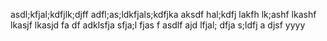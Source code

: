 asdl;kfjal;kdfjlk;djff
adfl;as;ldkfjals;kdfjka aksdf hal;kdfj lakfh lk;ashf lkashf lkasjf lkasjd fa
df adklsfja sfja;l fjas
f asdlf
 ajd
 lfjal;
 dfja
 s;ldfj a
 djsf
yyyy
